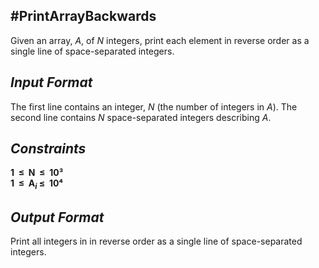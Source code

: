 <h2>#PrintArrayBackwards</h2>
Given an array, <i>A</i>, of <i>N</i> integers, print each element in reverse order as a single line of space-separated integers.<br>
<h2><i>Input Format</i></h2>
The first line contains an integer, <i>N</i> (the number of integers in <i>A</i>). 
The second line contains <i>N</i> space-separated integers describing <i>A</i>.
<h2><i>Constraints</i></h2>
<b>1 &nbsp;&le;&nbsp; N &nbsp;&le;&nbsp; 10&sup3;<br>
1 &nbsp;&le;&nbsp; A<sub><i>i</i></sub>&nbsp;&le;&nbsp; 10&#8308;<br></b>
<h2><i>Output Format</i></h2>
Print all integers in in reverse order as a 
single line of space-separated integers.<br>
